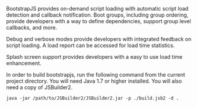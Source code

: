 BootstrapJS provides on-demand script loading with automatic script load detection and callback notification. Boot groups, including group ordering, provide developers with a way to define dependencies, support group level callbacks, and more.

Debug and verbose modes provide developers with integrated feedback on script loading. A load report can be accessed for load time statistics.

Splash screen support provides developers with a easy to use load time enhancement.

In order to build bootstrapjs, run the following command from the current project directory. You will need Java 1.7 or higher installed. You will also need a copy of JSBuilder2.

```
java -jar /path/to/JSBuilder2/JSBuilder2.jar -p ./build.jsb2 -d .
```
